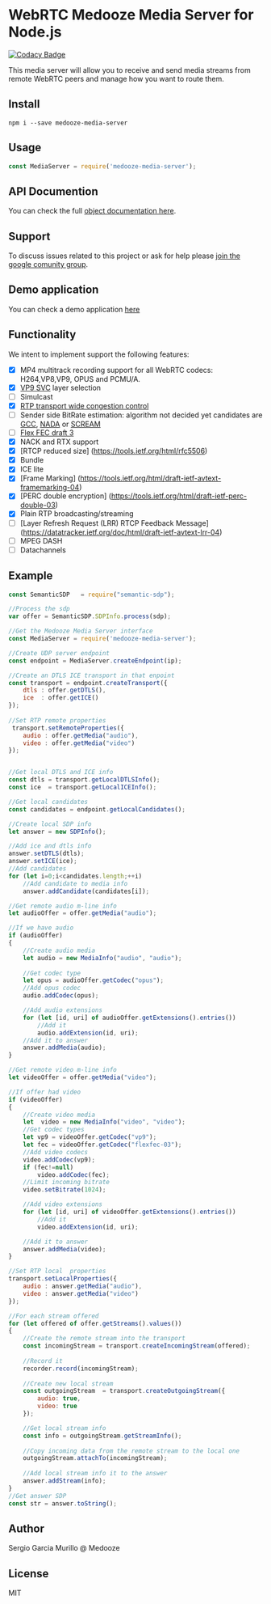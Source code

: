 # WebRTC Medooze Media Server for Node.js

[![Codacy Badge](https://api.codacy.com/project/badge/Grade/72346e5229bc4fd8af091312be091fdd)](https://www.codacy.com/app/murillo128/media-server-node?utm_source=github.com&utm_medium=referral&utm_content=medooze/media-server-node&utm_campaign=badger)

This media server will allow you to receive and send media streams from remote WebRTC peers and manage how you want to route them. 

## Install

    npm i --save medooze-media-server

## Usage
```javascript
const MediaServer = require('medooze-media-server');
```
## API Documention
You can check the full [object documentation here](https://medooze.github.io/media-server-node/).

## Support
To discuss issues related to this project or ask for help please [join the google comunity group](https://groups.google.com/forum/#!forum/medooze).

## Demo application
You can check a demo application [here](https://github.com/medooze/media-server-demo-node)

## Functionality
We intent to implement support the following features:

- [x] MP4 multitrack recording support for all WebRTC codecs: H264,VP8,VP9, OPUS and PCMU/A.
- [x] [VP9 SVC](https://tools.ietf.org/html/draft-ietf-payload-vp9-02) layer selection
- [ ] Simulcast
- [x] [RTP transport wide congestion control](https://tools.ietf.org/html/draft-holmer-rmcat-transport-wide-cc-extensions-01)
- [ ] Sender side BitRate estimation: algorithm not decided yet candidates are [GCC](https://tools.ietf.org/html/draft-ietf-rmcat-gcc-02), [NADA](https://tools.ietf.org/html/draft-ietf-rmcat-nada-03) or [SCREAM](https://tools.ietf.org/html/draft-ietf-rmcat-scream-cc-07)
- [ ] [Flex FEC draft 3](https://tools.ietf.org/html/draft-ietf-payload-flexible-fec-scheme-03)
- [x] NACK and RTX support
- [x] [RTCP reduced size] (https://tools.ietf.org/html/rfc5506)
- [x] Bundle
- [x] ICE lite
- [x] [Frame Marking] (https://tools.ietf.org/html/draft-ietf-avtext-framemarking-04)
- [x] [PERC double encryption] (https://tools.ietf.org/html/draft-ietf-perc-double-03)
- [x] Plain RTP broadcasting/streaming
- [ ] [Layer Refresh Request (LRR) RTCP Feedback Message] (https://datatracker.ietf.org/doc/html/draft-ietf-avtext-lrr-04)
- [ ] MPEG DASH
- [ ] Datachannels

## Example

```javascript
const SemanticSDP	= require("semantic-sdp");

//Process the sdp
var offer = SemanticSDP.SDPInfo.process(sdp);

//Get the Medooze Media Server interface
const MediaServer = require('medooze-media-server');

//Create UDP server endpoint
const endpoint = MediaServer.createEndpoint(ip);

//Create an DTLS ICE transport in that enpoint
const transport = endpoint.createTransport({
	dtls : offer.getDTLS(),
	ice  : offer.getICE() 
});
	
//Set RTP remote properties
 transport.setRemoteProperties({
	audio : offer.getMedia("audio"),
	video : offer.getMedia("video")
});


//Get local DTLS and ICE info
const dtls = transport.getLocalDTLSInfo();
const ice  = transport.getLocalICEInfo();

//Get local candidates
const candidates = endpoint.getLocalCandidates();

//Create local SDP info
let answer = new SDPInfo();

//Add ice and dtls info
answer.setDTLS(dtls);
answer.setICE(ice);
//Add candidates
for (let i=0;i<candidates.length;++i)
	//Add candidate to media info
	answer.addCandidate(candidates[i]);

//Get remote audio m-line info 
let audioOffer = offer.getMedia("audio");

//If we have audio
if (audioOffer)
{
	//Create audio media
	let audio = new MediaInfo("audio", "audio");
	
	//Get codec type
	let opus = audioOffer.getCodec("opus");
	//Add opus codec
	audio.addCodec(opus);

	//Add audio extensions
	for (let [id, uri] of audioOffer.getExtensions().entries())
		//Add it
		audio.addExtension(id, uri);
	//Add it to answer
	answer.addMedia(audio);
}

//Get remote video m-line info 
let videoOffer = offer.getMedia("video");

//If offer had video
if (videoOffer)
{
	//Create video media
	let  video = new MediaInfo("video", "video");
	//Get codec types
	let vp9 = videoOffer.getCodec("vp9");
	let fec = videoOffer.getCodec("flexfec-03");
	//Add video codecs
	video.addCodec(vp9);
	if (fec!=null)
		video.addCodec(fec);
	//Limit incoming bitrate
	video.setBitrate(1024);

	//Add video extensions
	for (let [id, uri] of videoOffer.getExtensions().entries())
		//Add it
		video.addExtension(id, uri);

	//Add it to answer
	answer.addMedia(video);
}

//Set RTP local  properties
transport.setLocalProperties({
	audio : answer.getMedia("audio"),
	video : answer.getMedia("video")
});

//For each stream offered
for (let offered of offer.getStreams().values())
{
	//Create the remote stream into the transport
	const incomingStream = transport.createIncomingStream(offered);
	
	//Record it
	recorder.record(incomingStream);
	
	//Create new local stream
	const outgoingStream  = transport.createOutgoingStream({
		audio: true,
		video: true
	});

	//Get local stream info
	const info = outgoingStream.getStreamInfo();
	
	//Copy incoming data from the remote stream to the local one
	outgoingStream.attachTo(incomingStream);
	
	//Add local stream info it to the answer
	answer.addStream(info);
}
//Get answer SDP
const str = answer.toString();
```

## Author

Sergio Garcia Murillo @ Medooze 

## License
MIT
